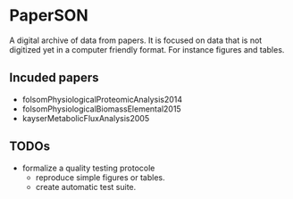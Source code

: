 # PaperSON

A digital archive of data from papers. It is focused on data that is not digitized yet in a computer friendly format. For instance figures and tables. 

## Incuded papers

- folsomPhysiologicalProteomicAnalysis2014
- folsomPhysiologicalBiomassElemental2015
- kayserMetabolicFluxAnalysis2005

## TODOs

- formalize a quality testing protocole
    - reproduce simple figures or tables.
    - create automatic test suite.
